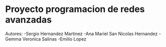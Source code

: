 # Proyecto programacion de redes avanzadas 
Autores: 
-Sergio Hernandez Martinez
-Ana Mariel San Nicolas Hernandez
-Gemma Veronica Salinas 
-Emilio Lopez
